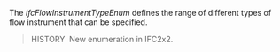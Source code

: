 The _IfcFlowInstrumentTypeEnum_ defines the range of different types of flow instrument that can be specified.

> HISTORY&nbsp; New enumeration in IFC2x2.